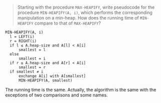 > Starting with the procedure `MAX-HEAPIFY`, write pseudocode for the procedure
> `MIN-HEAPIFY(A, i)`, which performs the corresponding manipulation on a
> min-heap. How does the running time of `MIN-HEAPIFY` compare to that of
> `MAX-HEAPIFY`?

    MIN-HEAPIFY(A, i)
      l = LEFT(i)
      r = RIGHT(i)
      if l ≤ A.heap-size and A[l] < A[i]
          smallest = l
      else
          smallest = i
      if r ≤ A.heap-size and A[r] < A[i]
          smallest = r
      if smallest ≠ i
          exchange A[i] with A[smallest]
          MIN-HEAPIFY(A, smallest)

The running time is the same. Actually, the algorithm is the same with the
exceptions of two comparisons and some names.
